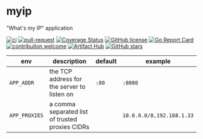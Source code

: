 # myip
"What's my IP" application

[![ci](https://github.com/kuoss/myip/actions/workflows/ci.yml/badge.svg)](https://github.com/kuoss/myip/actions/workflows/ci.yml)
[![pull-request](https://github.com/kuoss/myip/actions/workflows/pull-request.yml/badge.svg)](https://github.com/kuoss/myip/actions/workflows/pull-request.yml)
[![Coverage Status](https://coveralls.io/repos/github/kuoss/myip/badge.svg?branch=main)](https://coveralls.io/github/kuoss/myip?branch=main)
[![GitHub license](https://img.shields.io/github/license/kuoss/myip.svg)](https://github.com/kuoss/myip/blob/main/LICENSE)
[![Go Report Card](https://goreportcard.com/badge/github.com/kuoss/myip)](https://goreportcard.com/report/github.com/kuoss/myip)
[![contribuiton welcome](https://img.shields.io/badge/contributions-welcome-orange.svg)](https://github.com/kuoss/myip/blob/main/CONTRIBUTING.md)
[![Artifact Hub](https://img.shields.io/endpoint?url=https://artifacthub.io/badge/repository/kuoss)](https://artifacthub.io/packages/search?org=kuoss)
[![GitHub stars](https://img.shields.io/github/stars/kuoss/myip.svg)](https://github.com/kuoss/myip/stargazers)

env           | description                                     | default | example
------------- | ----------------------------------------------- | ------- | -------
`APP_ADDR`    | the TCP address for the server to listen on     | `:80`   | `:8080`
`APP_PROXIES` | a comma separated list of trusted proxies CIDRs |         | `10.0.0.0/8,192.168.1.33`
